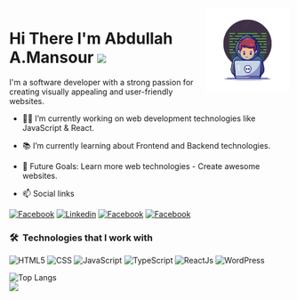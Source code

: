 <img align="right" src="https://raw.githubusercontent.com/mohamedelkashef15/mohamedelkashef15/main/github-profile.png" width="30%">
<h1>
  Hi There I'm Abdullah A.Mansour 
  <img src="https://media.giphy.com/media/hvRJCLFzcasrR4ia7z/giphy.gif" width="28">
</h1>
<p>
I'm a software developer with a strong passion for creating visually appealing and user-friendly websites. 
</p>

- 👨‍💻 I’m currently working on web development technologies like JavaScript & React.
- 📚 I’m currently learning about Frontend and Backend technologies.
- 🎯 Future Goals: Learn more web technologies - Create awesome websites.
  
- 📫 Social links
<p>
<a href="https://www.facebook.com/share/1CJAJDiLJj/"><img
    src="https://img.shields.io/badge/-Facebook-3b5998?style=flat&logo=facebook&logoColor=white" alt="Facebook"></a>
<a href="https://www.linkedin.com/in/abdullah-ahmed-3b4181368?utm_source=share&utm_campaign=share_via&utm_content=profile&utm_medium=android_app"><img
    src="https://img.shields.io/badge/-Linkedin-0072b1?style=flat&logo=linkedin&logoColor=white" alt="Linkedin"></a>
<a href=""><img
    src="https://img.shields.io/badge/-Instagram-d62976?style=flat&logo=instagram&logoColor=white"
    alt="Facebook"></a>
<a href="https://www.youtube.com/@AbdullauMorsy"><img
    src="https://img.shields.io/badge/-YouTube-c4302b?style=flat&logo=youtube&logoColor=white" alt="Facebook"></a>
</p>

### 🛠 &nbsp;Technologies that I work with
![HTML5](https://img.shields.io/badge/-HTML5-000000?style=flat&logo=html5)
![CSS](https://img.shields.io/badge/-CSS-000000?style=flat&logo=css3)
![JavaScript](https://img.shields.io/badge/-JavaScript-000000?style=flat&logo=javascript)
![TypeScript](https://img.shields.io/badge/-TypeScript-000000?style=flat&logo=typescript)
![ReactJs](https://img.shields.io/badge/-ReactJs-000000?style=flat&logo=react)
![WordPress](https://img.shields.io/badge/-WordPress-000000?style=flat&logo=wordpress)

<!-- ![Top Langs](https://github-readme-stats.vercel.app/api/top-langs/?username=mohamedelkashef15&hide_progress=true) -->
![Top Langs](https://github-readme-stats.vercel.app/api/top-langs/?username=mohamedelkashef15&layout=compact)
<br>
<a href="https://komarev.com/ghpvc/?username=mohamedelkashef15&style=for-the-badge">
    <img src="https://komarev.com/ghpvc/?username=mohamedelkashef15&style=for-the-badge">
</a>
